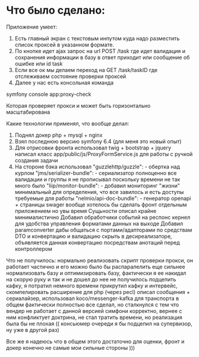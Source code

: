 # Что было сделано:

Приложение умеет:
1) Есть главный экран с текстовым инпутом куда надо разместить список проксей в указанном формате.
2) По кнопке идет ajax запрос на url POST /task где идет валидация и сохранения информации в базу в ответ приходит или сообщение об ошибке или id task
3) Если все ок мы делаем переход на GET /task/taskID где отслеживаем состояние проверки проксей
4) Далее у нас есть консольная команда

symfony console app:proxy-check

Которая проверяет прокси и может быть горизонтально масштабирована


Какие технологии применял, что вообще делал:
1) Поднял докер php + mysql + nginx
2) Взял последнюю версию symfony 6.4 (для меня это новый опыт)
3) Для отрисовки фронта использовал twig + bootstrap + jquery написал класс app/public/js/ProxyFormService.js для работы с ручкой создания задачи
4) На стороне бэка использовал
   "guzzlehttp/guzzle": - обертка над курлом
   "jms/serializer-bundle": - сериализатор полноценно все валидации и группы я не прописывал поскольку времени не так много было
   "liip/monitor-bundle": - добавил мониторинг "жизни" минимальный для определения, что все завилось и есть доступы требуемые для работы
   "nelmio/api-doc-bundle": - генератор openapi + страницы swager вообще хотелось бы сделать фронт отдельным приложением но увы время
   Сущьности описал крайне минималистично
   Добавил обработчики событий на респонс кернел для удобства управления форматами данных на выходе
   Добавил paramconverter дабы общаться с портами/адапторами по средствам DTO и конвертацию и валидацию скрыть в десиреализаторе, объявляется данная конвертацию посредствам анотаций перед контроллером

Что не получилось:
нормально реализовать скрипт проверки прокси, он работает частично и его можно было бы распаралелить еще сильнее
нормализовать базу и оптимизировать базу, фактически я ее накидал на скорую руку и так и не дошел до нее
не получилось подцепить кафку, я потратил немного времени прикрутил кафку и интервейс, скомпелировать расширение для php (через pecl)
описал сообщения + сериалайзер, использовал koco/messenger-kafka для транспорта в общем фактически полностью все сделал, но сталкнулся с тем что вендер не работает с данной версией симфони корректно, вернее с ним конфликтует доктрина, не стал тратить времени, но реализация была бы не плохая ((
консьюмер очереди я бы подцепил на супервизор, ну уже в другой раз)

Все же я надеюсь что в общем этого достаточно для оценки, фронт и докер конечно не самые мои сильные стороны )))